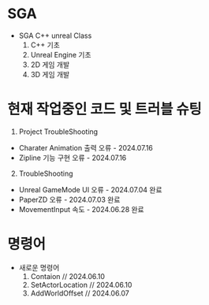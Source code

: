 # SGA

- SGA C++ unreal Class
  1. C++ 기초
  2. Unreal Engine 기초
  3. 2D 게임 개발
  4. 3D 게임 개발

# 현재 작업중인 코드 및 트러블 슈팅   
1. Project TroubleShooting
  - Charater Animation 출력 오류 - 2024.07.16
  - Zipline 기능 구현 오류 - 2024.07.16

2. TroubleShooting
  - Unreal GameMode UI 오류 - 2024.07.04 완료
  - PaperZD 오류 - 2024.07.03 완료
  - MovementInput 속도 - 2024.06.28 완료

    
# 명령어
- 새로운 명령어
  1. Contaion          // 2024.06.10
  2. SetActorLocation  // 2024.06.10
  3. AddWorldOffset    // 2024.06.07
  

 
